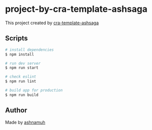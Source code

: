 # project-by-cra-template-ashsaga

This project created by [cra-template-ashsaga](https://github.com/ashnamuh/cra-template-ashsaga)


## Scripts

``` bash
# install dependencies
$ npm install

# run dev server
$ npm run start

# check eslint
$ npm run lint

# build app for production
$ npm run build
```


## Author
Made by [ashnamuh](https://github.com/ashnamuh)
